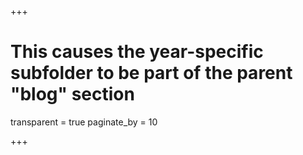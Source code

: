 +++
# This causes the year-specific subfolder to be part of the parent "blog" section
transparent = true
paginate_by = 10

+++